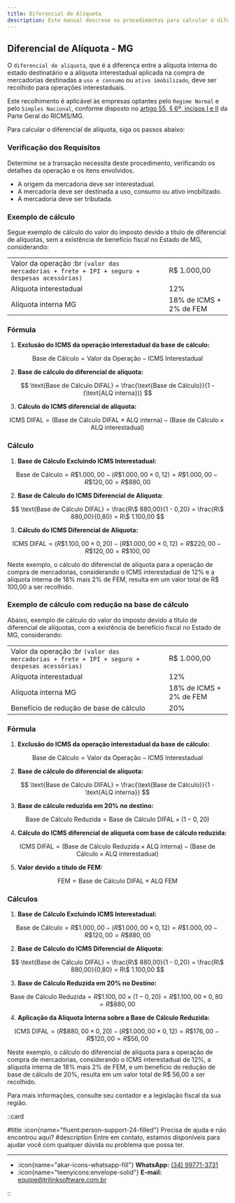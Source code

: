 ```yaml
---
title: Diferencial de Alíquota
description: Este manual descreve os procedimentos para calcular o diferencial de alíquota para mercadorias destinadas a uso, consumo e ativo imobilizado.
---
```


## Diferencial de Alíquota - MG

O `diferencial de alíquota`, que é a diferença entre a alíquota interna do estado destinatário e a alíquota interestadual aplicada na compra de mercadorias destinadas a `uso e consumo` ou `ativo imobilizado`, deve ser recolhido para operações interestaduais. 

Este recolhimento é aplicável às empresas optantes pelo `Regime Normal` e pelo `Simples Nacional`, conforme disposto no [artigo 55, § 6º, incisos I e II](https://www.fazenda.mg.gov.br/empresas/legislacao_tributaria/ricms_2002_seco/partegeral2002_3.html) da Parte Geral do RICMS/MG.

Para calcular o diferencial de alíquota, siga os passos abaixo:

### Verificação dos Requisitos

Determine se a transação necessita deste procedimento, verificando os detalhes da operação e os itens envolvidos.

- A origem da mercadoria deve ser interestadual.
- A mercadoria deve ser destinada a uso, consumo ou ativo imobilizado.
- A mercadoria deve ser tributada.

### Exemplo de cálculo

Segue exemplo de cálculo do valor do imposto devido a título de diferencial de alíquotas, sem a existência de benefício fiscal no Estado de MG, considerando:

|                                                                                        |                         |
|----------------------------------------------------------------------------------------|-------------------------|
|Valor da operação :br `(valor das mercadorias + frete + IPI + seguro + despesas acessórias)`  | R$ 1.000,00             |
|Alíquota interestadual                                                                  | 12%                     |
|Alíquota interna MG                                                                     | 18% de ICMS + 2% de FEM |

### Fórmula

1. **Exclusão do ICMS da operação interestadual da base de cálculo:**

$$
\text{Base de Cálculo} = \text{Valor da Operação} - \text{ICMS Interestadual}
$$

2. **Base de cálculo do diferencial de alíquota:**

$$
\text{Base de Cálculo DIFAL} = \frac{\text{Base de Cálculo}}{1 - (\text{ALQ interna})}
$$

3. **Cálculo do ICMS diferencial de alíquota:**

$$
\text{ICMS DIFAL} = (\text{Base de Cálculo DIFAL} \times \text{ALQ interna}) - (\text{Base de Cálculo} \times \text{ALQ interestadual})
$$

### Cálculo

1. **Base de Cálculo Excluindo ICMS Interestadual:**

$$
\text{Base de Cálculo} = R\$ 1.000,00 - (R\$ 1.000,00 \times 0,12) = R\$ 1.000,00 - R\$ 120,00 = R\$ 880,00
$$

2. **Base de Cálculo do ICMS Diferencial de Alíquota:**

$$
\text{Base de Cálculo DIFAL} = \frac{R\$ 880,00}{1 - 0,20} = \frac{R\$ 880,00}{0,80} = R\$ 1.100,00
$$

3. **Cálculo do ICMS Diferencial de Alíquota:**

$$
\text{ICMS DIFAL} = (R\$ 1.100,00 \times 0,20) - (R\$ 1.000,00 \times 0,12) = R\$ 220,00 - R\$ 120,00 = R\$ 100,00
$$

Neste exemplo, o cálculo do diferencial de alíquota para a operação de compra de mercadorias, considerando o ICMS interestadual de 12% e a alíquota interna de 18% mais 2% de FEM, resulta em um valor total de R\$ 100,00 a ser recolhido.

### Exemplo de cálculo com redução na base de cálculo

Abaixo, exemplo de cálculo do valor do imposto devido a título de diferencial de alíquotas, com a existência de benefício fiscal no Estado de MG, considerando:

|                                                                                        |                         |
|----------------------------------------------------------------------------------------|-------------------------|
|Valor da operação :br `(valor das mercadorias + frete + IPI + seguro + despesas acessórias)`  | R$ 1.000,00             |
|Alíquota interestadual                                                                  | 12%                     |
|Alíquota interna MG                                                                     | 18% de ICMS + 2% de FEM |
|Benefício de redução de base de cálculo                                                 | 20%                     |

### Fórmula

1. **Exclusão do ICMS da operação interestadual da base de cálculo:**

$$
\text{Base de Cálculo} = \text{Valor da Operação} - \text{ICMS Interestadual}
$$

2. **Base de cálculo do diferencial de alíquota:**

$$
\text{Base de Cálculo DIFAL} = \frac{\text{Base de Cálculo}}{1 - \text{ALQ interna}}
$$

3. **Base de cálculo reduzida em 20% no destino:**

$$
\text{Base de Cálculo Reduzida} = \text{Base de Cálculo DIFAL} \times (1 - 0,20)
$$

4. **Cálculo do ICMS diferencial de alíquota com base de cálculo reduzida:**

$$
\text{ICMS DIFAL} = (\text{Base de Cálculo Reduzida} \times \text{ALQ interna}) - (\text{Base de Cálculo} \times \text{ALQ interestadual})
$$

5. **Valor devido a título de FEM:**

$$
\text{FEM} = \text{Base de Cálculo DIFAL} \times \text{ALQ FEM}
$$

### Cálculos

1. **Base de Cálculo Excluindo ICMS Interestadual:**

$$
\text{Base de Cálculo} = R\$ 1.000,00 - (R\$ 1.000,00 \times 0,12) = R\$ 1.000,00 - R\$ 120,00 = R\$ 880,00
$$

2. **Base de Cálculo do ICMS Diferencial de Alíquota:**

$$
\text{Base de Cálculo DIFAL} = \frac{R\$ 880,00}{1 - 0,20} = \frac{R\$ 880,00}{0,80} = R\$ 1.100,00
$$

3. **Base de Cálculo Reduzida em 20% no Destino:**

$$
\text{Base de Cálculo Reduzida} = R\$ 1.100,00 \times (1 - 0,20) = R\$ 1.100,00 \times 0,80 = R\$ 880,00
$$

4. **Aplicação da Alíquota Interna sobre a Base de Cálculo Reduzida:**

$$
\text{ICMS DIFAL} = (R\$ 880,00 \times 0,20) - (R\$ 1.000,00 \times 0,12) = R\$ 176,00 - R\$ 120,00 = R\$ 56,00
$$

Neste exemplo, o cálculo do diferencial de alíquota para a operação de compra de mercadorias, considerando o ICMS interestadual de 12%, a alíquota interna de 18% mais 2% de FEM, e um benefício de redução de base de cálculo de 20%, resulta em um valor total de R\$ 56,00 a ser recolhido.

Para mais informações, consulte seu contador e a legislação fiscal da sua região.

::card

#title
:icon{name="fluent:person-support-24-filled"} Precisa de ajuda e não encontrou aqui?
#description
Entre em contato, estamos disponíveis para ajudar você com qualquer dúvida ou problema que possa ter.

---

- :icon{name="akar-icons-whatsapp-fill"} **WhatsApp:** [(34) 99771-3731](https://wa.me/trilinksoftware)
- :icon{name="teenyicons:envelope-solid"} **E-mail:** [equipe@trilinksoftware.com.br](mailto:equipe@trilinksoftware.com.br)

::
